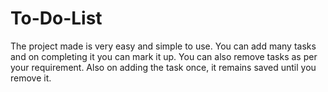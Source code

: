 # To-Do-List
The project made is very easy and simple to use. You can add many tasks and on completing it you can mark it up. You can also remove tasks as per your requirement. Also on adding the task once, it remains saved until you remove it.
